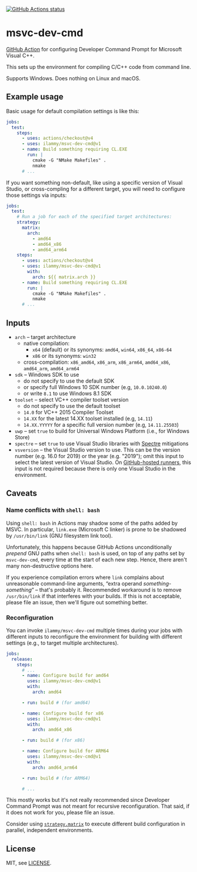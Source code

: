 <a href="https://github.com/ilammy/msvc-dev-cmd"><img alt="GitHub Actions status" src="https://github.com/ilammy/msvc-dev-cmd/workflows/msvc-dev-cmd/badge.svg"></a>

# msvc-dev-cmd

[GitHub Action](https://github.com/features/actions) for configuring Developer Command Prompt for Microsoft Visual C++.

This sets up the environment for compiling C/C++ code from command line.

Supports Windows. Does nothing on Linux and macOS.

## Example usage

Basic usage for default compilation settings is like this:

```yaml
jobs:
  test:
    steps:
      - uses: actions/checkout@v4
      - uses: ilammy/msvc-dev-cmd@v1
      - name: Build something requiring CL.EXE
        run: |
          cmake -G "NMake Makefiles" .
          nmake
      # ...
```

If you want something non-default,
like using a specific version of Visual Studio,
or cross-compling for a different target,
you will need to configure those settings via inputs:

```yaml
jobs:
  test:
    # Run a job for each of the specified target architectures:
    strategy:
      matrix:
        arch:
          - amd64
          - amd64_x86
          - amd64_arm64
    steps:
      - uses: actions/checkout@v4
      - uses: ilammy/msvc-dev-cmd@v1
        with:
          arch: ${{ matrix.arch }}
      - name: Build something requiring CL.EXE
        run: |
          cmake -G "NMake Makefiles" .
          nmake
      # ...
```

## Inputs

- `arch` – target architecture
  - native compilation:
    - `x64` (default) or its synonyms: `amd64`, `win64`, `x86_64`, `x86-64`
    - `x86` or its synonyms: `win32`
  - cross-compilation: `x86_amd64`, `x86_arm`, `x86_arm64`, `amd64_x86`, `amd64_arm`, `amd64_arm64`
- `sdk` – Windows SDK to use
  - do not specify to use the default SDK
  - or specify full Windows 10 SDK number (e.g, `10.0.10240.0`)
  - or write `8.1` to use Windows 8.1 SDK
- `toolset` – select VC++ compiler toolset version
  - do not specify to use the default toolset
  - `14.0` for VC++ 2015 Compiler Toolset
  - `14.XX` for the latest 14.XX toolset installed (e.g, `14.11`)
  - `14.XX.YYYYY` for a specific full version number (e.g, `14.11.25503`)
- `uwp` – set `true` to build for Universal Windows Platform (i.e., for Windows Store)
- `spectre` – set `true` to use Visual Studio libraries with [Spectre](https://meltdownattack.com) mitigations
- `vsversion` – the Visual Studio version to use. This can be the version number (e.g. 16.0 for 2019) or the year (e.g. "2019"); omit this input to select the latest version of Visual Studio. On [GitHub-hosted runners](https://docs.github.com/actions/using-github-hosted-runners/about-github-hosted-runners/about-github-hosted-runners), this input is not required because there is only one Visual Studio in the environment.

## Caveats

### Name conflicts with `shell: bash`

Using `shell: bash` in Actions may shadow some of the paths added by MSVC.
In particular, `link.exe` (Microsoft C linker) is prone to be shadowed by `/usr/bin/link` (GNU filesystem link tool).

Unfortunately, this happens because GitHub Actions unconditionally *prepend* GNU paths when `shell: bash` is used,
on top of any paths set by `msvc-dev-cmd`, every time at the start of each new step.
Hence, there aren't many non-destructive options here.

If you experience compilation errors where `link` complains about unreasonable command-line arguments,
“extra operand *something-something*” – that's probably it.
Recommended workaround is to remove `/usr/bin/link` if that interferes with your builds.
If this is not acceptable, please file an issue, then we'll figure out something better.

### Reconfiguration

You can invoke `ilammy/msvc-dev-cmd` multiple times during your jobs with different inputs
to reconfigure the environment for building with different settings
(e.g., to target multiple architectures).

```yaml
jobs:
  release:
    steps:
      # ...
      - name: Configure build for amd64
        uses: ilammy/msvc-dev-cmd@v1
        with:
          arch: amd64

      - run: build # (for amd64)

      - name: Configure build for x86
        uses: ilammy/msvc-dev-cmd@v1
        with:
          arch: amd64_x86

      - run: build # (for x86)

      - name: Configure build for ARM64
        uses: ilammy/msvc-dev-cmd@v1
        with:
          arch: amd64_arm64

      - run: build # (for ARM64)

      # ...
```

This mostly works but it's not really recommended
since Developer Command Prompt was not meant for recursive reconfiguration.
That said, if it does not work for you, please file an issue.

Consider using [`strategy.matrix`](https://docs.github.com/en/actions/reference/workflow-syntax-for-github-actions#jobsjob_idstrategymatrix)
to execute different build configuration in parallel, independent environments.

## License

MIT, see [LICENSE](LICENSE).
